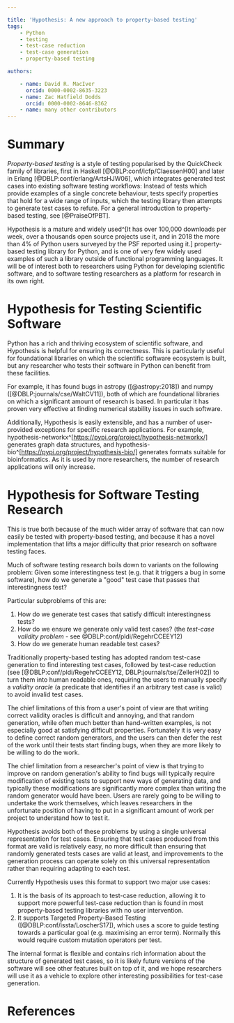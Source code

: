 ```yaml
---

title: 'Hypothesis: A new approach to property-based testing'
tags:
    - Python
    - testing
    - test-case reduction
    - test-case generation
    - property-based testing

authors:

    - name: David R. MacIver
      orcid: 0000-0002-8635-3223
    - name: Zac Hatfield Dodds
      orcid: 0000-0002-8646-8362
    - name: many other contributors
---
```


# Summary

*Property-based testing* is a style of testing popularised by the QuickCheck family of libraries,
first in Haskell [@DBLP:conf/icfp/ClaessenH00] and later in Erlang [@DBLP:conf/erlang/ArtsHJW06],
which integrates generated test cases into existing software testing workflows:
Instead of tests which provide examples of a single concrete behaviour,
tests specify properties that hold for a wide range of inputs,
which the testing library then attempts to generate test cases to refute.
For a general introduction to property-based testing, see [@PraiseOfPBT].

Hypothesis is a mature and widely used^[It has over 100,000 downloads per week, over a thousands open source projects use it, and in 2018 the more than 4% of Python users surveyed by the PSF reported using it.] property-based testing library for Python,
and is one of very few widely used examples of such a library outside of functional programming languages.
It will be of interest both to researchers using Python for developing scientific software,
and to software testing researchers as a platform for research in its own right.

# Hypothesis for Testing Scientific Software

Python has a rich and thriving ecosystem of scientific software, and Hypothesis is helpful for ensuring its correctness.
This is particularly useful for foundational libraries on which the scientific software ecosystem is built,
but any researcher who tests their software in Python can benefit from these facilities. 

For example, it has found bugs in astropy ([@astropy:2018]) and numpy ([@DBLP:journals/cse/WaltCV11]),
both of which are foundational libraries on which a significant amount of research is based.
In particular it has proven very effective at finding numerical stability issues in such software.

Additionally, Hypothesis is easily extensible, and has a number of user-provided exceptions for specific research applications.
For example, hypothesis-networkx^[https://pypi.org/project/hypothesis-networkx/] generates graph data structures,
and hypothesis-bio^[https://pypi.org/project/hypothesis-bio/] generates formats suitable for bioinformatics.
As it is used by more researchers, the number of research applications will only increase.

# Hypothesis for Software Testing Research

This is true both because of the much wider array of software that can now easily be tested with property-based testing,
and because it has a novel implementation that lifts a major difficulty that prior research on software testing faces.

Much of software testing research boils down to variants on the following problem:
Given some interestingness test (e.g. that it triggers a bug in some software),
how do we generate a "good" test case that passes that interestingness test?

Particular subproblems of this are:

1. How do we generate test cases that satisfy difficult interestingness tests?
2. How do we ensure we generate only valid test cases? (the *test-case validity problem* - see @DBLP:conf/pldi/RegehrCCEEY12)
3. How do we generate human readable test cases?
 
Traditionally property-based testing has adopted random test-case generation to find interesting test cases,
followed by test-case reduction (see [@DBLP:conf/pldi/RegehrCCEEY12, DBLP:journals/tse/ZellerH02]) to turn them into human readable ones,
requiring the users to manually specify a *validity oracle* (a predicate that identifies if an arbitrary test case is valid) to avoid invalid test cases.

The chief limitations of this from a user's point of view are that writing correct validity oracles is difficult and annoying,
and that random generation, while often much better than hand-written examples, is not especially good at satisfying difficult properties.
Fortunately it is very easy to define correct random generators,
and the users can then defer the rest of the work until their tests start finding bugs, when they are more likely to be willing to do the work.

The chief limitation from a researcher's point of view is that trying to improve on random generation's ability to find bugs will typically require modification of existing tests to support new ways of generating data,
and typically these modifications are significantly more complex than writing the random generator would have been.
Users are rarely going to be willing to undertake the work themselves,
which leaves researchers in the unfortunate position of having to put in a significant amount of work per project to understand how to test it.

Hypothesis avoids both of these problems by using a single universal representation for test cases.
Ensuring that test cases produced from this format are valid is relatively easy, no more difficult than ensuring that randomly generated tests cases are valid at least,
and improvements to the generation process can operate solely on this universal representation rather than requiring adapting to each test.

Currently Hypothesis uses this format to support two major use cases:

1. It is the basis of its approach to test-case reduction, allowing it to support more powerful test-case reduction than is found in most property-based testing libraries with no user intervention.
2. It supports Targeted Property-Based Testing ([@DBLP:conf/issta/LoscherS17]), which uses a score to guide testing towards a particular goal (e.g. maximising an error term). Normally this would require custom mutation operators per test.

The internal format is flexible and contains rich information about the structure of generated test cases,
so it is likely future versions of the software will see other features built on top of it,
and we hope researchers will use it as a vehicle to explore other interesting possibilities for test-case generation.

# References
